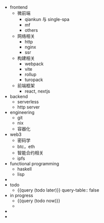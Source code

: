 - frontend
	- 微前端
		- qiankun 与 single-spa
		- mf
		- others
	- 网络相关
		- http
		- nginx
		- ssr
	- 构建相关
		- webpack
		- vite
		- rollup
		- turopack
	- 前端框架
		- react, nextjs
- backend
	- serverless
	- http server
- engineering
	- git
	- nix
	- 容器化
- web3
	- 密码学
	- btc，eth
	- 智能合约相关
	- ipfs
- functional programming
	- haskell
	- lisp
-
- todo
	- {{query (todo later)}}
	  query-table:: false
- in progress
	- {{query (todo now)}}
	-
-
-